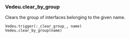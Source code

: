 ### Vedeu.clear_by_group
Clears the group of interfaces belonging to the given name.

    Vedeu.trigger(:_clear_group_, name)
    Vedeu.clear_by_group(name)

